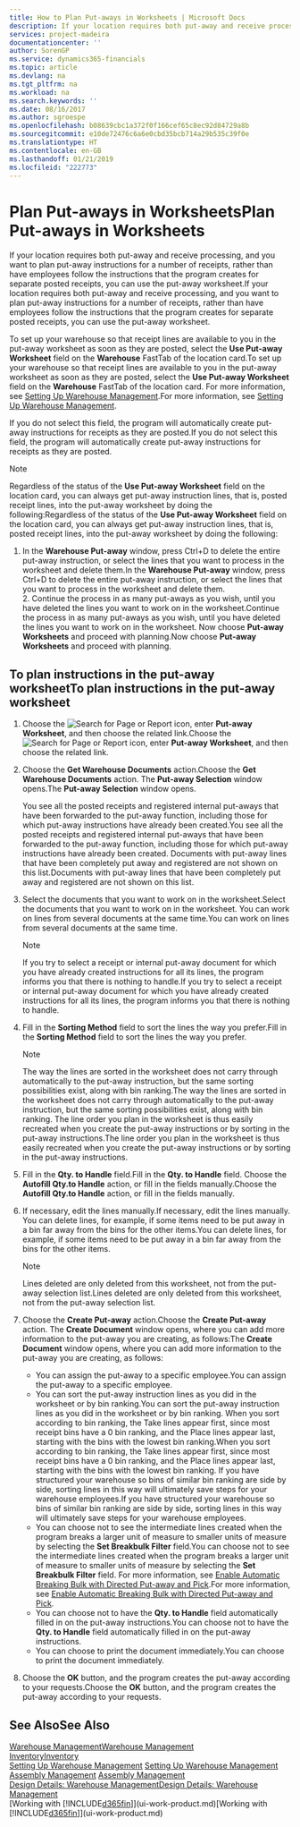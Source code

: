 ```yaml
---
title: How to Plan Put-aways in Worksheets | Microsoft Docs
description: If your location requires both put-away and receive processing, and you want to plan put-away instructions for a number of receipts, rather than have employees follow the instructions that the program creates for separate posted receipts, you can use the put-away worksheet.
services: project-madeira
documentationcenter: ''
author: SorenGP
ms.service: dynamics365-financials
ms.topic: article
ms.devlang: na
ms.tgt_pltfrm: na
ms.workload: na
ms.search.keywords: ''
ms.date: 08/16/2017
ms.author: sgroespe
ms.openlocfilehash: b08639cbc1a372f0f166cef65c8ec92d84729a8b
ms.sourcegitcommit: e10de72476c6a6e0cbd35bcb714a29b535c39f0e
ms.translationtype: HT
ms.contentlocale: en-GB
ms.lasthandoff: 01/21/2019
ms.locfileid: "222773"
---
```

# <a name="plan-put-aways-in-worksheets"></a><span data-ttu-id="3c234-103">Plan Put-aways in Worksheets</span><span class="sxs-lookup"><span data-stu-id="3c234-103">Plan Put-aways in Worksheets</span></span>
<span data-ttu-id="3c234-104">If your location requires both put-away and receive processing, and you want to plan put-away instructions for a number of receipts, rather than have employees follow the instructions that the program creates for separate posted receipts, you can use the put-away worksheet.</span><span class="sxs-lookup"><span data-stu-id="3c234-104">If your location requires both put-away and receive processing, and you want to plan put-away instructions for a number of receipts, rather than have employees follow the instructions that the program creates for separate posted receipts, you can use the put-away worksheet.</span></span>  

<span data-ttu-id="3c234-105">To set up your warehouse so that receipt lines are available to you in the put-away worksheet as soon as they are posted, select the **Use Put-away Worksheet** field on the **Warehouse** FastTab of the location card.</span><span class="sxs-lookup"><span data-stu-id="3c234-105">To set up your warehouse so that receipt lines are available to you in the put-away worksheet as soon as they are posted, select the **Use Put-away Worksheet** field on the **Warehouse** FastTab of the location card.</span></span> <span data-ttu-id="3c234-106">For more information, see [Setting Up Warehouse Management](warehouse-setup-warehouse.md).</span><span class="sxs-lookup"><span data-stu-id="3c234-106">For more information, see [Setting Up Warehouse Management](warehouse-setup-warehouse.md).</span></span>  

<span data-ttu-id="3c234-107">If you do not select this field, the program will automatically create put-away instructions for receipts as they are posted.</span><span class="sxs-lookup"><span data-stu-id="3c234-107">If you do not select this field, the program will automatically create put-away instructions for receipts as they are posted.</span></span>  

> [!NOTE]
>  <span data-ttu-id="3c234-108">Regardless of the status of the **Use Put-away Worksheet** field on the location card, you can always get put-away instruction lines, that is, posted receipt lines, into the put-away worksheet by doing the following:</span><span class="sxs-lookup"><span data-stu-id="3c234-108">Regardless of the status of the **Use Put-away Worksheet** field on the location card, you can always get put-away instruction lines, that is, posted receipt lines, into the put-away worksheet by doing the following:</span></span>  
> 
> 1. <span data-ttu-id="3c234-109">In the **Warehouse Put-away** window, press Ctrl+D to delete the entire put-away instruction, or select the lines that you want to process in the worksheet and delete them.</span><span class="sxs-lookup"><span data-stu-id="3c234-109">In the **Warehouse Put-away** window, press Ctrl+D to delete the entire put-away instruction, or select the lines that you want to process in the worksheet and delete them.</span></span>  
>    2.  <span data-ttu-id="3c234-110">Continue the process in as many put-aways as you wish, until you have deleted the lines you want to work on in the worksheet.</span><span class="sxs-lookup"><span data-stu-id="3c234-110">Continue the process in as many put-aways as you wish, until you have deleted the lines you want to work on in the worksheet.</span></span> <span data-ttu-id="3c234-111">Now choose **Put-away Worksheets** and proceed with planning.</span><span class="sxs-lookup"><span data-stu-id="3c234-111">Now choose **Put-away Worksheets** and proceed with planning.</span></span>  

## <a name="to-plan-instructions-in-the-put-away-worksheet"></a><span data-ttu-id="3c234-112">To plan instructions in the put-away worksheet</span><span class="sxs-lookup"><span data-stu-id="3c234-112">To plan instructions in the put-away worksheet</span></span>  
1. <span data-ttu-id="3c234-113">Choose the ![Search for Page or Report](media/ui-search/search_small.png "Search for Page or Report icon") icon, enter **Put-away Worksheet**, and then choose the related link.</span><span class="sxs-lookup"><span data-stu-id="3c234-113">Choose the ![Search for Page or Report](media/ui-search/search_small.png "Search for Page or Report icon") icon, enter **Put-away Worksheet**, and then choose the related link.</span></span>  
2. <span data-ttu-id="3c234-114">Choose the **Get Warehouse Documents** action.</span><span class="sxs-lookup"><span data-stu-id="3c234-114">Choose the **Get Warehouse Documents** action.</span></span> <span data-ttu-id="3c234-115">The **Put-away Selection** window opens.</span><span class="sxs-lookup"><span data-stu-id="3c234-115">The **Put-away Selection** window opens.</span></span>  

   <span data-ttu-id="3c234-116">You see all the posted receipts and registered internal put-aways that have been forwarded to the put-away function, including those for which put-away instructions have already been created.</span><span class="sxs-lookup"><span data-stu-id="3c234-116">You see all the posted receipts and registered internal put-aways that have been forwarded to the put-away function, including those for which put-away instructions have already been created.</span></span> <span data-ttu-id="3c234-117">Documents with put-away lines that have been completely put away and registered are not shown on this list.</span><span class="sxs-lookup"><span data-stu-id="3c234-117">Documents with put-away lines that have been completely put away and registered are not shown on this list.</span></span>  

3. <span data-ttu-id="3c234-118">Select the documents that you want to work on in the worksheet.</span><span class="sxs-lookup"><span data-stu-id="3c234-118">Select the documents that you want to work on in the worksheet.</span></span> <span data-ttu-id="3c234-119">You can work on lines from several documents at the same time.</span><span class="sxs-lookup"><span data-stu-id="3c234-119">You can work on lines from several documents at the same time.</span></span>  

    > [!NOTE]  
    >  <span data-ttu-id="3c234-120">If you try to select a receipt or internal put-away document for which you have already created instructions for all its lines, the program informs you that there is nothing to handle.</span><span class="sxs-lookup"><span data-stu-id="3c234-120">If you try to select a receipt or internal put-away document for which you have already created instructions for all its lines, the program informs you that there is nothing to handle.</span></span>  

4. <span data-ttu-id="3c234-121">Fill in the **Sorting Method** field to sort the lines the way you prefer.</span><span class="sxs-lookup"><span data-stu-id="3c234-121">Fill in the **Sorting Method** field to sort the lines the way you prefer.</span></span>  

    > [!NOTE]  
    >  <span data-ttu-id="3c234-122">The way the lines are sorted in the worksheet does not carry through automatically to the put-away instruction, but the same sorting possibilities exist, along with bin ranking.</span><span class="sxs-lookup"><span data-stu-id="3c234-122">The way the lines are sorted in the worksheet does not carry through automatically to the put-away instruction, but the same sorting possibilities exist, along with bin ranking.</span></span> <span data-ttu-id="3c234-123">The line order you plan in the worksheet is thus easily recreated when you create the put-away instructions or by sorting in the put-away instructions.</span><span class="sxs-lookup"><span data-stu-id="3c234-123">The line order you plan in the worksheet is thus easily recreated when you create the put-away instructions or by sorting in the put-away instructions.</span></span>  

5. <span data-ttu-id="3c234-124">Fill in the **Qty. to Handle** field.</span><span class="sxs-lookup"><span data-stu-id="3c234-124">Fill in the **Qty. to Handle** field.</span></span> <span data-ttu-id="3c234-125">Choose the **Autofill Qty.to Handle** action, or fill in the fields manually.</span><span class="sxs-lookup"><span data-stu-id="3c234-125">Choose the **Autofill Qty.to Handle** action, or fill in the fields manually.</span></span>  
6. <span data-ttu-id="3c234-126">If necessary, edit the lines manually.</span><span class="sxs-lookup"><span data-stu-id="3c234-126">If necessary, edit the lines manually.</span></span> <span data-ttu-id="3c234-127">You can delete lines, for example, if some items need to be put away in a bin far away from the bins for the other items.</span><span class="sxs-lookup"><span data-stu-id="3c234-127">You can delete lines, for example, if some items need to be put away in a bin far away from the bins for the other items.</span></span>  

   > [!NOTE]  
   >  <span data-ttu-id="3c234-128">Lines deleted are only deleted from this worksheet, not from the put-away selection list.</span><span class="sxs-lookup"><span data-stu-id="3c234-128">Lines deleted are only deleted from this worksheet, not from the put-away selection list.</span></span>  

7. <span data-ttu-id="3c234-129">Choose the **Create Put-away** action.</span><span class="sxs-lookup"><span data-stu-id="3c234-129">Choose the **Create Put-away** action.</span></span> <span data-ttu-id="3c234-130">The **Create Document** window opens, where you can add more information to the put-away you are creating, as follows:</span><span class="sxs-lookup"><span data-stu-id="3c234-130">The **Create Document** window opens, where you can add more information to the put-away you are creating, as follows:</span></span>  

   - <span data-ttu-id="3c234-131">You can assign the put-away to a specific employee.</span><span class="sxs-lookup"><span data-stu-id="3c234-131">You can assign the put-away to a specific employee.</span></span>  
   - <span data-ttu-id="3c234-132">You can sort the put-away instruction lines as you did in the worksheet or by bin ranking.</span><span class="sxs-lookup"><span data-stu-id="3c234-132">You can sort the put-away instruction lines as you did in the worksheet or by bin ranking.</span></span> <span data-ttu-id="3c234-133">When you sort according to bin ranking, the Take lines appear first, since most receipt bins have a 0 bin ranking, and the Place lines appear last, starting with the bins with the lowest bin ranking.</span><span class="sxs-lookup"><span data-stu-id="3c234-133">When you sort according to bin ranking, the Take lines appear first, since most receipt bins have a 0 bin ranking, and the Place lines appear last, starting with the bins with the lowest bin ranking.</span></span> <span data-ttu-id="3c234-134">If you have structured your warehouse so bins of similar bin ranking are side by side, sorting lines in this way will ultimately save steps for your warehouse employees.</span><span class="sxs-lookup"><span data-stu-id="3c234-134">If you have structured your warehouse so bins of similar bin ranking are side by side, sorting lines in this way will ultimately save steps for your warehouse employees.</span></span>  
   - <span data-ttu-id="3c234-135">You can choose not to see the intermediate lines created when the program breaks a larger unit of measure to smaller units of measure by selecting the **Set Breakbulk Filter** field.</span><span class="sxs-lookup"><span data-stu-id="3c234-135">You can choose not to see the intermediate lines created when the program breaks a larger unit of measure to smaller units of measure by selecting the **Set Breakbulk Filter** field.</span></span> <span data-ttu-id="3c234-136">For more information, see [Enable Automatic Breaking Bulk with Directed Put-away and Pick](warehouse-enable-automatic-breaking-bulk-with-directed-put-away-and-pick.md).</span><span class="sxs-lookup"><span data-stu-id="3c234-136">For more information, see [Enable Automatic Breaking Bulk with Directed Put-away and Pick](warehouse-enable-automatic-breaking-bulk-with-directed-put-away-and-pick.md).</span></span>  
   - <span data-ttu-id="3c234-137">You can choose not to have the **Qty. to Handle** field automatically filled in on the put-away instructions.</span><span class="sxs-lookup"><span data-stu-id="3c234-137">You can choose not to have the **Qty. to Handle** field automatically filled in on the put-away instructions.</span></span>  
   - <span data-ttu-id="3c234-138">You can choose to print the document immediately.</span><span class="sxs-lookup"><span data-stu-id="3c234-138">You can choose to print the document immediately.</span></span>  

8. <span data-ttu-id="3c234-139">Choose the **OK** button, and the program creates the put-away according to your requests.</span><span class="sxs-lookup"><span data-stu-id="3c234-139">Choose the **OK** button, and the program creates the put-away according to your requests.</span></span>  

## <a name="see-also"></a><span data-ttu-id="3c234-140">See Also</span><span class="sxs-lookup"><span data-stu-id="3c234-140">See Also</span></span>  
[<span data-ttu-id="3c234-141">Warehouse Management</span><span class="sxs-lookup"><span data-stu-id="3c234-141">Warehouse Management</span></span>](warehouse-manage-warehouse.md)  
[<span data-ttu-id="3c234-142">Inventory</span><span class="sxs-lookup"><span data-stu-id="3c234-142">Inventory</span></span>](inventory-manage-inventory.md)  
<span data-ttu-id="3c234-143">[Setting Up Warehouse Management](warehouse-setup-warehouse.md)   </span><span class="sxs-lookup"><span data-stu-id="3c234-143">[Setting Up Warehouse Management](warehouse-setup-warehouse.md)   </span></span>  
<span data-ttu-id="3c234-144">[Assembly Management](assembly-assemble-items.md)  </span><span class="sxs-lookup"><span data-stu-id="3c234-144">[Assembly Management](assembly-assemble-items.md)  </span></span>  
[<span data-ttu-id="3c234-145">Design Details: Warehouse Management</span><span class="sxs-lookup"><span data-stu-id="3c234-145">Design Details: Warehouse Management</span></span>](design-details-warehouse-management.md)  
<span data-ttu-id="3c234-146">[Working with [!INCLUDE[d365fin](includes/d365fin_md.md)]](ui-work-product.md)</span><span class="sxs-lookup"><span data-stu-id="3c234-146">[Working with [!INCLUDE[d365fin](includes/d365fin_md.md)]](ui-work-product.md)</span></span>
